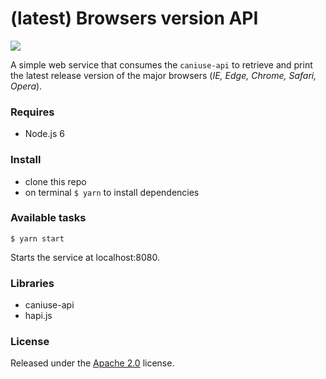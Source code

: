 # (latest) Browsers version API

![](https://travis-ci.org/contactlab/browsers-version-api.svg?branch=master)

A simple web service that consumes the ```caniuse-api``` to retrieve and print the latest release version of the major browsers (*IE, Edge, Chrome, Safari, Opera*).

### Requires
* Node.js 6

### Install
* clone this repo
* on terminal ```$ yarn``` to install dependencies

### Available tasks
```
$ yarn start
```
Starts the service at localhost:8080. 

### Libraries
* caniuse-api
* hapi.js

### License
Released under the [Apache 2.0](LICENSE) license.